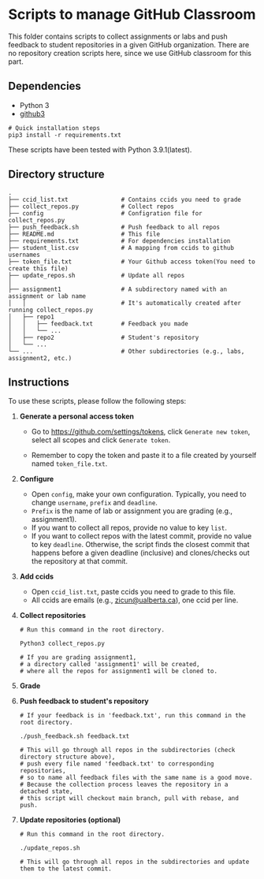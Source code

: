 # Scripts to manage GitHub Classroom

This folder contains scripts to collect assignments or labs and push feedback to student repositories in a given GitHub organization. There are no repository creation scripts here, since we use GitHub classroom for this part. 

## Dependencies

- Python 3
- [github3](https://github.com/sigmavirus24/github3.py)

````shell
# Quick installation steps
pip3 install -r requirements.txt
````

These scripts have been tested with Python 3.9.1(latest).

## Directory structure

```
.
├── ccid_list.txt               # Contains ccids you need to grade
├── collect_repos.py            # Collect repos
├── config                      # Configration file for collect_repos.py
├── push_feedback.sh            # Push feedback to all repos
├── README.md                   # This file
├── requirements.txt            # For dependencies installation
├── student_list.csv            # A mapping from ccids to github usernames
├── token_file.txt              # Your Github access token(You need to create this file)
├── update_repos.sh             # Update all repos
│
├── assignment1                 # A subdirectory named with an assignment or lab name 						
│   │                           # It's automatically created after running collect_repos.py
│   ├── repo1 
│   │   ├── feedback.txt        # Feedback you made
│   │   └── ...
│   ├── repo2                   # Student's repository	
│   └── ...                
└── ...                         # Other subdirectories (e.g., labs, assignment2, etc.)
```

## Instructions

To use these scripts, please follow the following steps:

1. **Generate a personal access token**	

   - Go to https://github.com/settings/tokens, click `Generate new token`, select all scopes and click `Generate token`.

   - Remember to copy the token and paste it to a file created by yourself named `token_file.txt`.

2. **Configure**

   - Open `config`, make your own configuration. Typically, you need to change `username`, `prefix` and `deadline`.
   - `Prefix` is the name of lab or assignment you are grading (e.g., assignment1).
   - If you want to collect all repos, provide no value to key `list`.
   - If you want to collect repos with the latest commit, provide no value to key `deadline`. Otherwise, the script finds the closest commit that happens before a given deadline (inclusive) and clones/checks out the repository at that commit.

3. **Add ccids**

   - Open `ccid_list.txt`, paste ccids you need to grade to this file.
   - All ccids are emails (e.g., zicun@ualberta.ca), one ccid per line.

4. **Collect repositories**

   ```shell
   # Run this command in the root directory.
   
   Python3 collect_repos.py
   
   # If you are grading assignment1, 
   # a directory called 'assignment1' will be created, 
   # where all the repos for assignment1 will be cloned to.
   ```

5. **Grade**

6. **Push feedback to student's repository**

   ```shell
   # If your feedback is in 'feedback.txt', run this command in the root directory.
   
   ./push_feedback.sh feedback.txt
   
   # This will go through all repos in the subdirectories (check directory structure above), 
   # push every file named 'feedback.txt' to corresponding repositories, 
   # so to name all feedback files with the same name is a good move.
   # Because the collection process leaves the repository in a detached state, 
   # this script will checkout main branch, pull with rebase, and push.
   ```

7. **Update repositories (optional)**

   ```shell
   # Run this command in the root directory.
   
   ./update_repos.sh
   
   # This will go through all repos in the subdirectories and update them to the latest commit.
   ```
